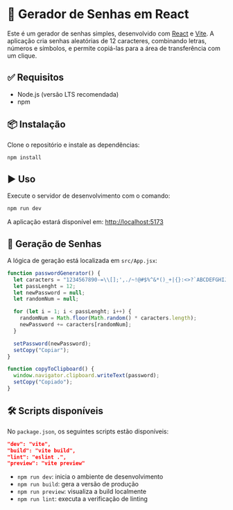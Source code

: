 # 🔐 Gerador de Senhas em React

Este é um gerador de senhas simples, desenvolvido com [React](https://react.dev/) e [Vite](https://vitejs.dev/). A aplicação cria senhas aleatórias de 12 caracteres, combinando letras, números e símbolos, e permite copiá-las para a área de transferência com um clique.

## ✅ Requisitos

- Node.js (versão LTS recomendada)  
- npm

## 📦 Instalação

Clone o repositório e instale as dependências:

```bash
npm install
```

## ▶️ Uso

Execute o servidor de desenvolvimento com o comando:

```bash
npm run dev
```

A aplicação estará disponível em: [http://localhost:5173](http://localhost:5173)

## 🔁 Geração de Senhas

A lógica de geração está localizada em `src/App.jsx`:

```javascript
function passwordGenerator() {
  let caracters = "1234567890-=\\[];',./~!@#$%^&*()_+|{}:<>?`ABCDEFGHIJKLMNOPQRSTUVWXYZabcdefghijklmnopqrstuvwxyz";
  let passLenght = 12;
  let newPassword = null;
  let randomNum = null;

  for (let i = 1; i < passLenght; i++) {
    randomNum = Math.floor(Math.random() * caracters.length);
    newPassword += caracters[randomNum];
  }

  setPassword(newPassword);
  setCopy("Copiar");
}

function copyToClipboard() {
  window.navigator.clipboard.writeText(password);
  setCopy("Copiado");
}
```

## 🛠 Scripts disponíveis

No `package.json`, os seguintes scripts estão disponíveis:

```json
"dev": "vite",
"build": "vite build",
"lint": "eslint .",
"preview": "vite preview"
```

- `npm run dev`: inicia o ambiente de desenvolvimento
- `npm run build`: gera a versão de produção
- `npm run preview`: visualiza a build localmente
- `npm run lint`: executa a verificação de linting
